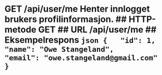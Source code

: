 # GET /api/user/me  Henter innlogget brukers profilinformasjon.  ## HTTP-metode GET  ## URL /api/user/me  ## Eksempelrespons ```json {   "id": 1,   "name": "Owe Stangeland",   "email": "owe.stangeland@gmail.com" } ``` 

